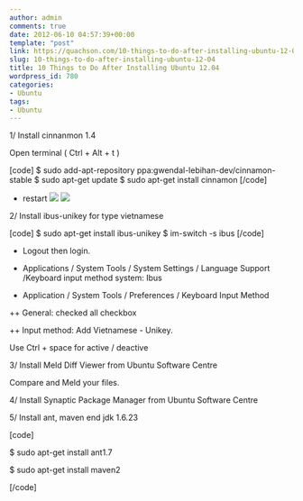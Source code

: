 ```yaml
---
author: admin
comments: true
date: 2012-06-10 04:57:39+00:00
template: "post"
link: https://quachson.com/10-things-to-do-after-installing-ubuntu-12-04/
slug: 10-things-to-do-after-installing-ubuntu-12-04
title: 10 Things to Do After Installing Ubuntu 12.04
wordpress_id: 780
categories:
- Ubuntu
tags:
- Ubuntu
---
```


1/ Install cinnanmon 1.4

Open terminal ( Ctrl + Alt + t )

[code]
$ sudo add-apt-repository ppa:gwendal-lebihan-dev/cinnamon-stable
$ sudo apt-get update
$ sudo apt-get install cinnamon
[/code]

- restart
![](http://quachson.files.wordpress.com/2012/06/ubuntu-login.png)
![](http://quachson.files.wordpress.com/2012/06/login-cinnamon.png)

2/ Install ibus-unikey for type vietnamese

[code]
$ sudo apt-get install ibus-unikey
$ im-switch -s ibus
[/code]

- Logout then login.

- Applications / System Tools / System Settings / Language Support /Keyboard input method system: Ibus

- Application / System Tools / Preferences / Keyboard Input Method

++ General: checked all checkbox

++ Input method: Add Vietnamese - Unikey.

Use Ctrl + space for active / deactive

3/ Install Meld Diff Viewer from Ubuntu Software Centre

Compare and Meld your files.

4/ Install Synaptic Package Manager from Ubuntu Software Centre

5/ Install ant, maven end jdk 1.6.23

[code]

$ sudo apt-get install ant1.7

$ sudo apt-get install maven2

[/code]
